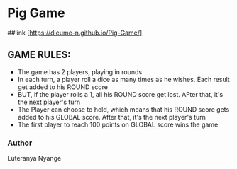 # Pig Game
##link [https://dieume-n.github.io/Pig-Game/]
## GAME RULES:

- The game has 2 players, playing in rounds
- In each turn, a player roll a dice as many times as he wishes. Each result get added to his ROUND score
- BUT, if the player rolls a 1, all his ROUND score get lost. AFter that, it's the next player's turn
- The Player can choose to hold, which means that his ROUND score gets added to his GLOBAL score. After that, it's the next player's turn
- The first player to reach 100 points on GLOBAL score wins the game


### Author

Luteranya Nyange
